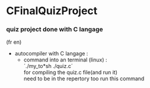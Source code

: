 # CFinalQuizProject
### quiz project done with C langage
(fr en)

+ autocompiler with C langage :<br>
  - command into an terminal (linux) :<br>
    ´./my_to*sh ./quiz.c´<br>
    for compiling the quiz.c file(and run it)<br>
    need to be in the repertory too run this command<br>




<!-- end page -->
